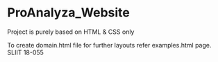 # ProAnalyza_Website
Project is purely based on HTML &amp; CSS only

To create domain.html file for further layouts refer examples.html page.
SLIIT 18-055
